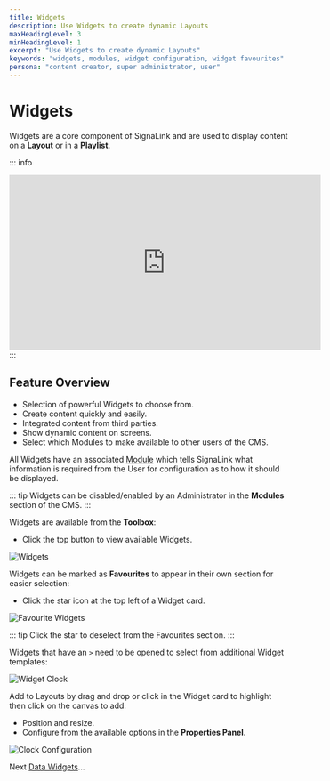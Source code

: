 ```yaml
---
title: Widgets
description: Use Widgets to create dynamic Layouts
maxHeadingLevel: 3
minHeadingLevel: 1
excerpt: "Use Widgets to create dynamic Layouts"
keywords: "widgets, modules, widget configuration, widget favourites"
persona: "content creator, super administrator, user"
---
```


# Widgets

Widgets are a core component of SignaLink and are used to display content on a **Layout** or in a **Playlist**.

::: info
<iframe width="560" height="315" src="https://www.youtube.com/embed/-pGgF0ijzBg" title="Widgets Overview" frameborder="0" allow="accelerometer; autoplay; clipboard-write; encrypted-media; gyroscope; picture-in-picture" allowfullscreen></iframe>
:::

## Feature Overview

- Selection of powerful Widgets to choose from.
- Create content quickly and easily.
- Integrated content from third parties.
- Show dynamic content on screens.
- Select which Modules to make available to other users of the CMS.

All Widgets have an associated [Module](media_modules) which tells SignaLink what information is required from the User for configuration as to how it should be displayed.

::: tip
Widgets can be disabled/enabled by an Administrator in the **Modules** section of the CMS.
:::

Widgets are available from the **Toolbox**:

- Click the top button to view available Widgets.

![Widgets](/img/v4_layouts_editor_widgets.png)

Widgets can be marked as **Favourites** to appear in their own section for easier selection:

-  Click the star icon at the top left of a Widget card.

![Favourite Widgets](/img/v4_layouts_editor_widgets_favourites.png)

::: tip
Click the star to deselect from the Favourites section.
:::

Widgets that have an `>` need to be opened to select from additional Widget templates:

![Widget Clock](/img/v4_layouts_editor_widgets_clock_example.png)

Add to Layouts by drag and drop or click in the Widget card to highlight then click on the canvas to add:

- Position and resize.
- Configure from the available options in the **Properties Panel**.

![Clock Configuration](/img/v4_layouts_editor_clock_configuration.png)

Next [Data Widgets](layouts_editor_data_widgets)... 